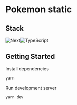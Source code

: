# Pokemon static

## Stack

![Next](https://img.shields.io/badge/next.js-000000?style=for-the-badge&logo=nextdotjs&logoColor=white 'Next')![TypeScript](https://img.shields.io/badge/TypeScript-007ACC?style=for-the-badge&logo=typescript&logoColor=white 'TypeScript')

## Getting Started

Install dependencies

```bash
yarn
```

Run development server

```bash
yarn dev
```
